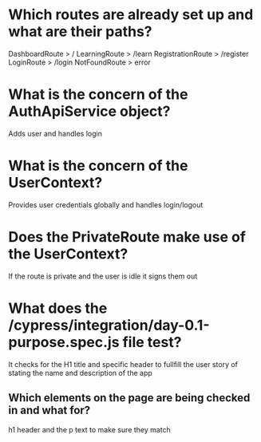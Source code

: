 # Which routes are already set up and what are their paths?

DashboardRoute > /
LearningRoute > /learn
RegistrationRoute > /register
LoginRoute > /login
NotFoundRoute > error

# What is the concern of the AuthApiService object?

Adds user and handles login

# What is the concern of the UserContext?

Provides user credentials globally and handles login/logout

# Does the PrivateRoute make use of the UserContext?

If the route is private and the user is idle it signs them out

# What does the /cypress/integration/day-0.1-purpose.spec.js file test?

It checks for the H1 title and specific header to fullfill the user story of stating the name and description of the app

## Which elements on the page are being checked in and what for?

h1 header and the p text to make sure they match
